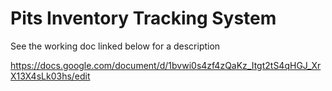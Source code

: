 # Pits Inventory Tracking System

See the working doc linked below for a description  

https://docs.google.com/document/d/1bvwi0s4zf4zQaKz_Itgt2tS4qHGJ_XrX13X4sLk03hs/edit
